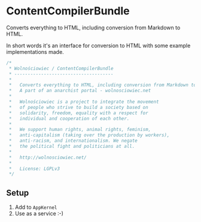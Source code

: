 ContentCompilerBundle
=====================

Converts everything to HTML, including conversion from Markdown to HTML.

In short words it's an interface for conversion to HTML with
some example implementations made.

```php
/*
 * Wolnościowiec / ContentCompilerBundle
 * -------------------------------------
 *
 *   Converts everything to HTML, including conversion from Markdown to HTML.
 *   A part of an anarchist portal - wolnosciowiec.net
 *
 *   Wolnościowiec is a project to integrate the movement
 *   of people who strive to build a society based on
 *   solidarity, freedom, equality with a respect for
 *   individual and cooperation of each other.
 *
 *   We support human rights, animal rights, feminism,
 *   anti-capitalism (taking over the production by workers),
 *   anti-racism, and internationalism. We negate
 *   the political fight and politicians at all.
 *
 *   http://wolnosciowiec.net/
 *
 *   License: LGPLv3
 */
 ```

## Setup

1. Add to `AppKernel`
2. Use as a service :-)
